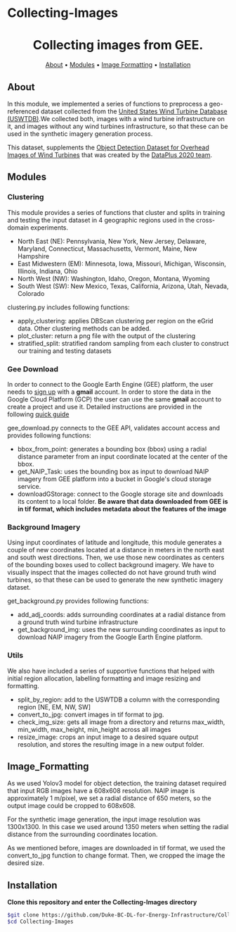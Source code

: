 # Collecting-Images
<h1 align="center">Collecting images from GEE.</h1>

<p align="center">
  <a href="#about">About</a> •
  <a href="#modules">Modules</a> •
  <a href="#image_formatting">Image Formatting</a> •
  <a href="#installation">Installation</a>
</p>

## About

In this module, we implemented a series of functions to preprocess a geo-referenced dataset collected from the [United States Wind Turbine Database (USWTDB)](https://atlas.eia.gov/datasets/united-states-wind-turbine-database-uswtdb?geometry=-124.501%2C20.926%2C97.511%2C63.532).We collected both, images with a wind turbine infrastructure on it, and images without any wind turbines infrastructure, so that these can be used in the synthetic imagery generation process.

This dataset, supplements the [Object Detection Dataset for Overhead Images of Wind Turbines](https://figshare.com/projects/Object_Detection_Dataset_for_Overhead_Images_of_Wind_Turbines/86861) that was created by the [DataPlus 2020 team](https://dataplus-2020.github.io/).

## Modules

### Clustering
This module provides a series of functions that cluster and splits in training and testing the input dataset in 4 geographic regions used in the cross-domain experiments.

- North East (NE):  Pennsylvania, New York, New Jersey, Delaware, Maryland, Connecticut, Massachusetts, Vermont, Maine, New Hampshire
- East Midwestern (EM): Minnesota, Iowa, Missouri, Michigan, Wisconsin, Illinois, Indiana, Ohio
- North West (NW): Washington, Idaho, Oregon, Montana, Wyoming
- South West (SW): New Mexico, Texas, California, Arizona, Utah, Nevada, Colorado

clustering.py includes following functions:

- apply_clustering: applies DBScan clustering per region on the eGrid data. Other clustering methods can be added.
- plot_cluster: return a png file with the output of the clustering
- stratified_split: stratified random sampling from each cluster to construct our training and testing datasets   

### Gee Download
In order to connect to the Google Earth Engine (GEE) platform, the user needs to [sign up](https://signup.earthengine.google.com/#!/) with a **gmail** account. In order to store the data in the Google Cloud Platform (GCP) the user can use the same **gmail** account to create a project and use it.
Detailed instructions are provided in the following [quick guide](https://cloud.google.com/storage/docs/quickstart-console)  

gee_download.py connects to the GEE API, validates account access and provides following functions:

- bbox_from_point: generates a bounding box (bbox) using a radial distance parameter from an input coordinate located at the center of the bbox.
- get_NAIP_Task: uses the bounding box as input to download NAIP imagery from GEE platform into a bucket in Google's cloud storage service.
- downloadGStorage: connect to the Google storage site and downloads its content to a local folder. **Be aware that data downloaded from GEE is in tif format, which includes metadata about the features of the image**

### Background Imagery
Using input coordinates of latitude and longitude, this module generates a couple of new coordinates located at a distance in meters in the north east and south west directions. Then, we use those new coordinates as centers of the bounding boxes used to collect background imagery. We have to visually inspect that the images collected do not have ground truth wind turbines, so that these can be used to generate the new synthetic imagery dataset.  

get_background.py provides following functions:

- add_adj_coords: adds surrounding coordinates at a radial distance from a ground truth wind turbine infrastructure   
- get_background_img: uses the new surrounding coordinates as input to download NAIP imagery from the Google Earth Engine platform.

### Utils
We also have included a series of supportive functions that helped with initial region allocation, labelling formatting and image resizing and formatting.

- split_by_region: add to the USWTDB a column with the corresponding region [NE, EM, NW, SW]
- convert_to_jpg: convert images in tif format to jpg.
- check_img_size: gets all image from a directory and returns max_width, min_width, max_height, min_height across all images
- resize_image: crops an input image to a desired square output resolution, and stores the resulting image in a new output folder.   


## Image_Formatting  
As we used Yolov3 model for object detection, the training dataset required that input RGB images have a 608x608 resolution. NAIP image is approximately 1 m/pixel, we set a radial distance of 650 meters, so the output image could be cropped to 608x608.  

For the synthetic image generation, the input image resolution was 1300x1300. In this case we used around 1350 meters when setting the radial distance from the surrounding coordinates location.

As we mentioned before, images are downloaded in tif format, we used the convert_to_jpg function to change format. Then, we cropped the image the desired size.

## Installation

**Clone this repository and enter the Collecting-Images directory**

```bash
$git clone https://github.com/Duke-BC-DL-for-Energy-Infrastructure/Collecting-Images
$cd Collecting-Images
```
